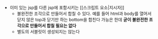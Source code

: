 - 이미 있는 jsp를 다른 jsp에 포함시키는 [[스크립트 요소|지시자]]
	- 불완전한 조각으로 만들어서 합칠 수 있다. 
		예를 들어 html과 body를 열어서 닫지 않은 top과 닫기만 하는 bottom을 합친다
		가능은 한데 **굳이 불완전한 조각으로 만들어서 합칠 필요는 없다**
	- 별도의 서블릿이 생성되지는 않는다
